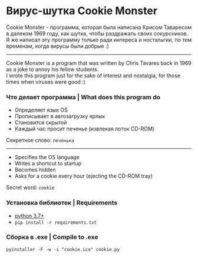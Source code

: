 # Вирус-шутка Cookie Monster
Cookie Monster - программа, которая была написана Крисом Таваресом в далеком 1969 году, как шутка, чтобы раздражать своих сокурсников.<br>
Я же написал эту программу только ради интереса и ностальгии, по тем временам, когда вирусы были добрые :)<br>
***
Cookie Monster is a program that was written by Chris Tavares back in 1969 as a joke to annoy his fellow students.<br>
I wrote this program just for the sake of interest and nostalgia, for those times when viruses were good :)

### Что делает программа | What does this program do
* Определяет язык OS
* Прописывает в автозагрузку ярлык
* Становится скрытой
* Каждый час просит печенье (извлекая лоток CD-ROM)

Секретное слово: ```печенька```
***
* Specifies the OS language
* Writes a shortcut to startup
* Becomes hidden
* Asks for a cookie every hour (ejecting the CD-ROM tray)

Secret word: ```cookie```

### Установка библиотек | Requirements
* [python 3.7+](https://www.python.org/)
* ```pip install -r requirements.txt``` 

### Сборка в .exe | Compile to .exe
```pyinstaller -F -w -i "cookie.ico" cookie.py```

